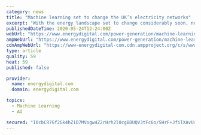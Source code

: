 ```yaml
---
category: news
title: "Machine learning set to change the UK’s electricity networks"
excerpt: "With the energy landscape set to change considerably soon, now is the perfect time to combine machine learning and electricity networks. Bill Gates stated in 2017 that “If I were starting out today and looking for the same kind of opportunity to make a big impact in the world,"
publishedDateTime: 2020-05-24T12:24:00Z
webUrl: "https://www.energydigital.com/power-generation/machine-learning-set-change-uks-electricity-networks"
ampWebUrl: "https://www.energydigital.com/power-generation/machine-learning-set-change-uks-electricity-networks?amp"
cdnAmpWebUrl: "https://www-energydigital-com.cdn.ampproject.org/c/s/www.energydigital.com/power-generation/machine-learning-set-change-uks-electricity-networks?amp"
type: article
quality: 59
heat: 59
published: false

provider:
  name: energydigital.com
  domain: energydigital.com

topics:
  - Machine Learning
  - AI

secured: "I0cbCR7Gf2Gk4hZiD7MVogw4Z2rHrh2l0cgBDUQV3tFc6o/SHrF+JfilXAvUr0fpzn1/CD1Hp62BfYqR/Gx+hi69lAbzWFaleiOopYw2yQATatH5hAkei7LDuD708fWl/FmRFXiFC4AzEtVcXX6917CNEgOSezqGgefhMv3QE9dzcuRQVJqK4bF789AQVHYC01SU5LGP0RICnWJ75YSkAhwZrBGkRRyV49z3J1rrowCvu1qe7uoJVH0jBqdyiv0SLHqNarDLFcLmb+MfZVkauRHA2uCPoKY8T0bKrXWPGifjaW2WKkQbls6vyEBpDf7y;xrRDFQNggNDIo3pe9ru/tQ=="
---
```


